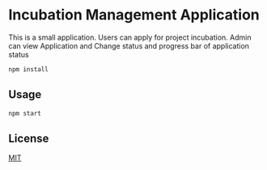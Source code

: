 # Incubation Management Application
This is a small application. Users can apply for project incubation.
Admin can view Application and Change status and progress bar of application status




```bash
npm install 
```

## Usage

```python
npm start 
```



## License
[MIT](https://choosealicense.com/licenses/mit/)
